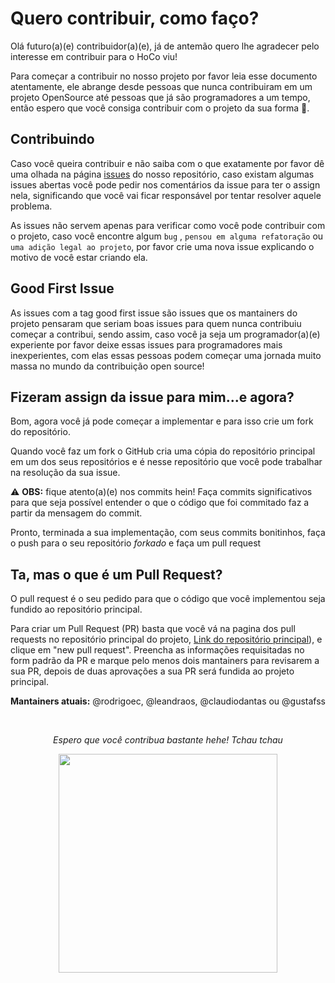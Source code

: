 # Quero contribuir, como faço?

Olá futuro(a)(e) contribuidor(a)(e), já de antemão quero lhe agradecer pelo interesse em contribuir para o HoCo viu! 

Para começar a contribuir no nosso projeto por favor leia esse documento atentamente, ele abrange desde pessoas que nunca contribuiram em um projeto 
OpenSource até pessoas que já são programadores a um tempo, então espero que você consiga contribuir com o projeto da sua forma 🙂.

## Contribuindo

Caso você queira contribuir e não saiba com o que exatamente por favor dê uma olhada na página [issues](https://github.com/Guardians-DSC/Front-HoCo/issues) 
do nosso repositório, caso existam algumas issues abertas você pode pedir nos comentários da issue para ter o assign nela, significando que você vai 
ficar responsável por tentar resolver aquele problema.

As issues não servem apenas para verificar como você pode contribuir com o projeto, caso você encontre algum `bug` , `pensou em alguma refatoração` ou 
`uma adição legal ao projeto`, por favor crie uma nova issue explicando o motivo de você estar criando ela.

## Good First Issue

As issues com a tag good first issue são issues que os mantainers do projeto pensaram que seriam boas issues para quem nunca contribuiu começar a contribui, 
sendo assim, caso você ja seja um programador(a)(e) experiente por favor deixe essas issues para programadores mais inexperientes, com elas essas pessoas 
podem começar uma jornada muito massa no mundo da contribuição open source!

## Fizeram assign da issue para mim...e agora?

Bom, agora você já pode começar a implementar e para isso crie um fork do repositório. 

Quando você faz um fork o GitHub cria uma cópia do repositório principal em um dos seus repositórios e é nesse repositório que você pode trabalhar na resolução 
da sua issue.

:warning: **OBS:** fique atento(a)(e) nos commits hein! Faça commits significativos para que seja possível entender o que o código que foi commitado faz a partir 
da mensagem do commit. 

Pronto, terminada a sua implementação, com seus commits bonitinhos, faça o push para o seu repositório *forkado* e faça um pull request

## Ta, mas o que é um Pull Request?

O pull request é o seu pedido para que o código que você implementou seja fundido ao repositório principal.

Para criar um Pull Request (PR) basta que você vá na pagina dos pull requests no repositório principal do projeto, [Link do repositório principal](https://github.com/Guardians-DSC/Front-HoCo)), e clique em "new pull request". 
Preencha as informações requisitadas no form padrão da PR e marque pelo menos dois mantainers para revisarem a sua PR, depois de duas aprovações a sua PR 
será fundida ao projeto principal.

**Mantainers atuais:** @rodrigoec, @leandraos, @claudiodantas ou @gustafss

</br>
<div align=center>
  <p><i>Espero que você contribua bastante hehe! Tchau tchau</i></p>
  <img width=350px src='https://user-images.githubusercontent.com/42751604/130894080-5dc128c4-1fdd-4978-846b-9556cf669a02.gif'/>  
</div>
